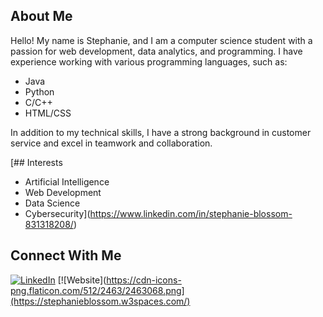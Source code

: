 ## About Me
Hello! My name is Stephanie, and I am a computer science student with a passion for web development, data analytics, and programming. I have experience working with various programming languages, such as:

- Java
- Python
- C/C++
- HTML/CSS

In addition to my technical skills, I have a strong background in customer service and excel in teamwork and collaboration.


[## Interests

- Artificial Intelligence
- Web Development
- Data Science
- Cybersecurity](https://www.linkedin.com/in/stephanie-blossom-831318208/)

## Connect With Me

[![LinkedIn](https://cdn-icons-png.flaticon.com/512/174/174857.png)](https://www.linkedin.com/in/stephanie-blossom-831318208/)
[![Website](https://cdn-icons-png.flaticon.com/512/2463/2463068.png](https://stephanieblossom.w3spaces.com/)
